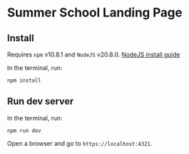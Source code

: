 # Summer School Landing Page

## Install

Requires `npm` v10.8.1 and `NodeJS` v20.8.0. [NodeJS install guide](https://nodejs.org/en/download/package-manager)

In the terminal, run:

`npm install`

## Run dev server

In the terminal, run:

`npm run dev`

Open a browser and go to `https://localhost:4321`.
